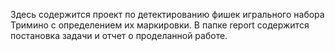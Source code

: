 Здесь содержится проект по детектированию фишек игрального набора Тримино с определением их маркировки.
В папке report содержится постановка задачи и отчет о проделанной работе.
